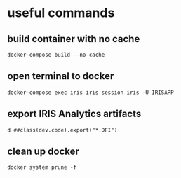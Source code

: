 # useful commands
## build container with no cache
```
docker-compose build --no-cache
```
## open terminal to docker
```
docker-compose exec iris iris session iris -U IRISAPP
```
## export IRIS Analytics artifacts
```
d ##class(dev.code).export("*.DFI")
```

## clean up docker 
```
docker system prune -f
```




